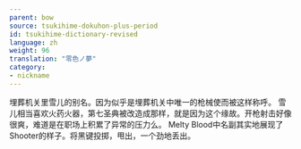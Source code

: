 ```yaml
---
parent: bow
source: tsukihime-dokuhon-plus-period
id: tsukihime-dictionary-revised
language: zh
weight: 96
translation: "零色ノ夢"
category:
- nickname
---
```


埋葬机关里雪儿的别名。因为似乎是埋葬机关中唯一的枪械使而被这样称呼。
雪儿相当喜欢火药火器，第七圣典被改造成那样，就是因为这个缘故。开枪射击好像很爽，难道是在职场上积累了异常的压力么。
Melty Blood中名副其实地展现了Shooter的样子。将黑键投掷，甩出，一个劲地丢出。
